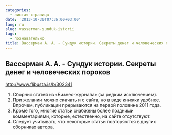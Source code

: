 ```yaml
---
categories:
  - листая-страницы
date: '2013-10-30T07:36:00+03:00'
lang: ru
slug: vasserman-sunduk-istorii
tags:
  - познавательно
title: Вассерман А. А. - Сундук истории. Секреты денег и человеческих пороков
---
```


## Вассерман А. А. - Сундук истории. Секреты денег и человеческих пороков

<http://www.flibusta.is/b/302341>

<!--more-->

1.  Сборник статей из «Бизнес-журнала» (за редким исключением).
2.  При желании можно скачать и с сайта, но в виде книжки удобнее. Впрочем, публикации прерываются на первой половине 2011 года.
3.  Кроме того, многие статьи снабжены более поздними комментариями, которые, естественно, на сайте отсутствуют.
4.  Следует учитывать, что некоторые статьи повторяются в других сборниках автора.
